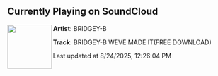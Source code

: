 ## Currently Playing on SoundCloud

[<img align="left" width="100" src="https://i1.sndcdn.com/artworks-MOu8UixkZc3HnWsE-Xfx3Fg-t500x500.jpg">](https://soundcloud.com/bridgeyb14/bridgey-b-weve-made-itfree-download?in=saxurn/sets/domestic/)

**Artist**: BRIDGEY-B 

**Track**: BRIDGEY-B WEVE MADE IT(FREE DOWNLOAD)

Last updated at 8/24/2025, 12:26:04 PM
